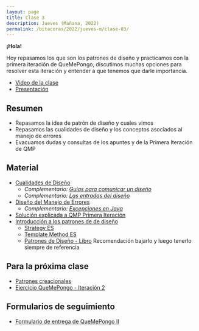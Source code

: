 ```yaml
---
layout: page
title: Clase 3
description: Jueves (Mañana, 2022)
permalink: /bitacoras/2022/jueves-m/clase-03/
---
```


**¡Hola!**

Hoy repasamos los que son los patrones de diseño y practicamos con la primera iteración de QueMePongo, discutimos muchas opciones para resolver esta iteración y entender a que tenemos que darle importancia.

- [Video de la clase](https://youtu.be/rIc9x7Ekvm0)
- [Presentación](https://docs.google.com/presentation/d/1exHXSw128UROy2z4kVgVYkW16nVY71hSYT1O2Zca2IY/edit?usp=sharing)

## Resumen

- Repasamos la idea de patrón de diseño y cuales vimos
- Repasamos las cualidades de diseño y los conceptos asociados al manejo de errores
- Evacuamos dudas y consultas de los apuntes y de la Primera Iteración de QMP

## Material

- [Cualidades de Diseño](https://docs.google.com/document/d/14HdvHvS33WqYb6Ak0BGa0IeCTbzeCRSDKs-1Ot-qLDw)
  - _Complementario: [Guías para comunicar un diseño](https://docs.google.com/document/d/1HGdGdDG7RAhL5j45UOFGK3F5sV2-rKHVHmPoYawHS5Y/edit?usp=sharing)_
  - _Complementario: [Las entradas del diseño](https://docs.google.com/document/d/1qPM_sQ0UyGFKRzl13Cbf6zDKj6vxJ4wMZQIXeOrRvM8/edit?usp=sharing)_
- [Diseño del Manejo de Errores](https://docs.google.com/document/d/1u7t9eKDdAVwhQVAkstV0nkfAGIJsY2O_UEHKJJVje6c)
  - _Complementario: [Excepciones en Java](https://docs.google.com/document/d/1G0a9j-OA0rIEA5cdvEhIMbztJVo86ssvZKBK8HL9akg/edit)_
- [Solución explicada a QMP Primera Iteración](https://docs.google.com/document/d/1ayrs5-vrGsXgZKDob-f5_0fmhCYXf7-ty5Be6NXITRY)
- [Introducción a los patrones de de diseño](https://docs.google.com/document/d/1uXPhuAKXa4wzcIhriFfnI53aB311jOZtcKfTDuiKQ8Y)
  - [Strategy ES](https://reactiveprogramming.io/blog/es/patrones-de-diseno/strategy)
  - [Template Method ES](https://reactiveprogramming.io/blog/es/patrones-de-diseno/template-method)
  - [Patrones de Diseño - Libro](https://aulasvirtuales.frba.utn.edu.ar/mod/url/view.php?id=311531) Recomendación bajarlo y luego tenerlo siempre de referencia

## Para la próxima clase

- [Patrones creacionales](https://docs.google.com/document/d/1wuU7VVvf7B4zhBinlc0RGuJs5lHI5-ZD)
- [Ejercicio QueMePongo - Iteración 2](https://docs.google.com/document/d/10j6XB9zIhl5xox2xBEDEFsgPmueHMkyvLSHcLxl_27Y)

## Formularios de seguimiento

- [Formulario de entrega de QueMePongo II](https://docs.google.com/forms/d/1I3ZWjuRRPk_tfiRi63sAGPxQT748gurjFQdcDIAkXbk)

